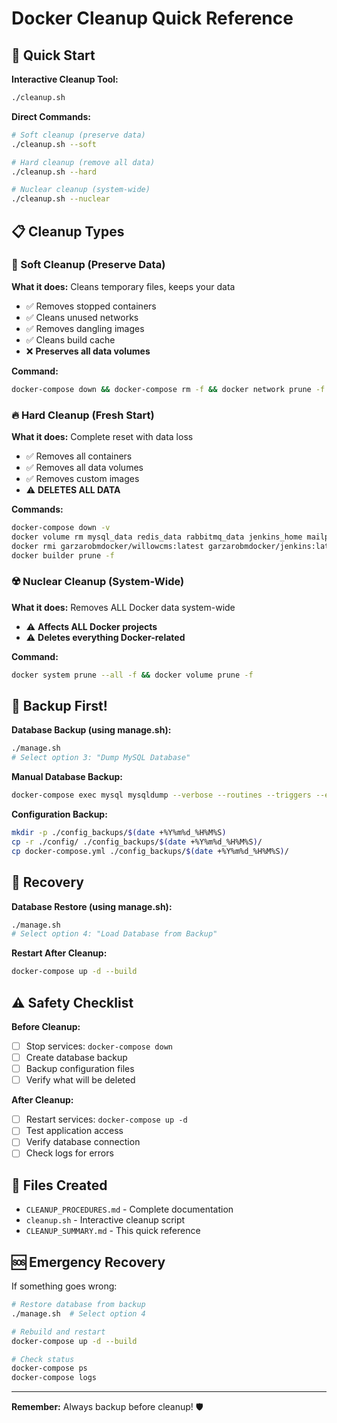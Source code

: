 # Docker Cleanup Quick Reference

## 🚀 Quick Start

**Interactive Cleanup Tool:**
```bash
./cleanup.sh
```

**Direct Commands:**
```bash
# Soft cleanup (preserve data)
./cleanup.sh --soft

# Hard cleanup (remove all data)
./cleanup.sh --hard

# Nuclear cleanup (system-wide)
./cleanup.sh --nuclear
```

## 📋 Cleanup Types

### 🧹 Soft Cleanup (Preserve Data)
**What it does:** Cleans temporary files, keeps your data
- ✅ Removes stopped containers
- ✅ Cleans unused networks
- ✅ Removes dangling images
- ✅ Cleans build cache
- ❌ **Preserves all data volumes**

**Command:**
```bash
docker-compose down && docker-compose rm -f && docker network prune -f && docker image prune -f && docker builder prune -f && docker-compose up -d
```

### 🔥 Hard Cleanup (Fresh Start)
**What it does:** Complete reset with data loss
- ✅ Removes all containers
- ✅ Removes all data volumes
- ✅ Removes custom images
- ⚠️ **DELETES ALL DATA**

**Commands:**
```bash
docker-compose down -v
docker volume rm mysql_data redis_data rabbitmq_data jenkins_home mailpit_data
docker rmi garzarobmdocker/willowcms:latest garzarobmdocker/jenkins:latest
docker builder prune -f
```

### ☢️ Nuclear Cleanup (System-Wide)
**What it does:** Removes ALL Docker data system-wide
- ⚠️ **Affects ALL Docker projects**
- ⚠️ **Deletes everything Docker-related**

**Command:**
```bash
docker system prune --all -f && docker volume prune -f
```

## 💾 Backup First!

**Database Backup (using manage.sh):**
```bash
./manage.sh
# Select option 3: "Dump MySQL Database"
```

**Manual Database Backup:**
```bash
docker-compose exec mysql mysqldump --verbose --routines --triggers --events --no-tablespaces --single-transaction -uroot -p"$MYSQL_ROOT_PASSWORD" "$DB_DATABASE" > "./project_mysql_backups/backup_$(date +%Y%m%d_%H%M%S).sql"
```

**Configuration Backup:**
```bash
mkdir -p ./config_backups/$(date +%Y%m%d_%H%M%S)
cp -r ./config/ ./config_backups/$(date +%Y%m%d_%H%M%S)/
cp docker-compose.yml ./config_backups/$(date +%Y%m%d_%H%M%S)/
```

## 🔄 Recovery

**Database Restore (using manage.sh):**
```bash
./manage.sh
# Select option 4: "Load Database from Backup"
```

**Restart After Cleanup:**
```bash
docker-compose up -d --build
```

## ⚠️ Safety Checklist

**Before Cleanup:**
- [ ] Stop services: `docker-compose down`
- [ ] Create database backup
- [ ] Backup configuration files
- [ ] Verify what will be deleted

**After Cleanup:**
- [ ] Restart services: `docker-compose up -d`
- [ ] Test application access
- [ ] Verify database connection
- [ ] Check logs for errors

## 📁 Files Created

- `CLEANUP_PROCEDURES.md` - Complete documentation
- `cleanup.sh` - Interactive cleanup script
- `CLEANUP_SUMMARY.md` - This quick reference

## 🆘 Emergency Recovery

If something goes wrong:
```bash
# Restore database from backup
./manage.sh  # Select option 4

# Rebuild and restart
docker-compose up -d --build

# Check status
docker-compose ps
docker-compose logs
```

---
**Remember:** Always backup before cleanup! 🛡️
